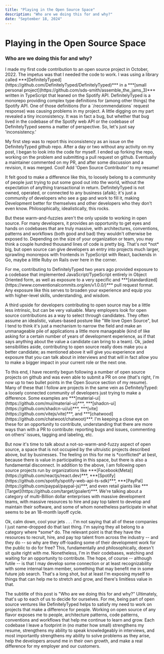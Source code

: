 ```yaml
---
title: "Playing in the Open Source Space"
description: "Who are we doing this for and why?"
date: "September 18, 2024"
---
```


# Playing in the Open Source Space  
### Who are we doing this for and why?  
<p></p>    
<p>I made my first code contribution to an open source project in October, 2022. The impetus was that I needed the code to work. I was using a library called ***[DefinitelyTyped](https://github.com/DefinitelyTyped/DefinitelyTyped)*** in a ***[small personal project](https://github.com/sds-smith/assemble_the_jams_3)*** written in TypeScript that leaned on the Spotify API. DefinitelyTyped is a monorepo providing complex type definitions for (among other things) the Spotify API. One of those definitions (for a `/recommendations` request response) was causing problems in my project. A little digging on my part revealed a tiny inconsistency. It was in fact a bug, but whether that bug lived in the codebase of the Spotify web API or the codebase of DefinitelyTyped seems a matter of perspective. So, let's just say 'inconsistency.'</p>  

<p>My first step was to report this inconsistency as an issue on the DefinitelyTyped github repo. After a day or two without any activity on my post, I began to look into the code for myself. I ended up forking the repo, working on the problem and submitting a pull request on github. Eventually a maintainer commented on my PR, and after some discussion and a revision, it was merged. Cool! Add 'Open Source Contributor' to my resume!</p> 
  
<p>It felt good to make a difference like this, to loosely belong to a community of people just trying to put some good out into the world, without the expectation of anything transactional in return. DefinitelyTyped is not owned, operated, or connected to any business (afaik); it's just a community of developers who see a gap and work to fill it, making Development better for themselves and other developers who they don't even know. Philosophically, idealistically, this rocks.</p>  

<p>But these warm-and-fuzzies aren't the only upside to working in open source. For many developers, it provides an opportunity to get eyes and hands on codebases that are truly massive, with architectures, conventions, patterns and workflows (both good and bad) they wouldn't otherwise be exposed to. Depending on the size of your organization or team, you may think a couple hundred thousand lines of code is pretty big. That's not *not* big, but open source can give developers an entry into projects much larger, sprawling monorepos with frontends in TypeScript with React, backends in Go, maybe a little Ruby on Rails over here in the corner.</p>  

<p>For me, contributing to DefinitelyTyped two years ago provided exposure to a codebase that implemented JavaScript/TypeScript entirely in Object Oriented form, as well as exposure to a very specific and ***[standardized](https://www.conventionalcommits.org/en/v1.0.0/)*** pull request format. Any exposure like this serves to broaden your experience and equip you with higher-level skills, understanding, and wisdom.</p>  

<p>A third upside for developers contributing to open source may be a little less intrinsic, but can be very valuable. Many employers look for open source contributions as a way to select through candidates. They often assume an idealistic, values-based posture like "We love Open Source", but I tend to think it's just a mechanism to narrow the field and make an unmanageable pile of applications a little more manageable (kind of like asking for a certain number of years of development experience, as if that says anything about the value a candidate can bring to a team). Ok, jaded sensibilities aside, contributing to open source really does make you a better candidate; as mentioned above it will give you experience and exposure that you can talk about in interviews and that will in fact allow you to make a bigger impact in your current role or the next one.</p>  

<p>To this end, I have recently begun following a number of open source projects on github and was even able to submit a PR on one (that's right, I'm now up to two bullet points in the Open Source section of my resume). Many of these that I follow are projects in the same vein as DefinitelyTyped: a loosely connected community of developers just trying to make a difference. Some examples are ***[material-ui](https://github.com/mui/material-ui)***, ***[shadcn-ui](https://github.com/shadcn-ui/ui)***, ***[vite](https://github.com/vitejs/vite)***, and ***[chatwood](https://github.com/chatwoot/chatwoot)***. I'm keeping a close eye on these for an opportunity to contribute, understanding that there are more ways than with a PR to contribute: reporting bugs and issues, commenting on others' issues, tagging and labeling, etc.</p>  

<p>But now it's time to talk about a not-so-warm-and-fuzzy aspect of open source, a space that is not occupied by the ultruistic projects described above, but by businesses. The feeling on this for me is *conflicted* at best, because there is value in participating in this space, but there is also a fundamental disconnect. In addition to the above, I am following open source projects run by organizations like ***[Facebook(Meta)](https://github.com/reactjs/react.dev)***, ***[Spotify](https://github.com/spotify/spotify-web-api-ts-sdk)***, ***[PayPal](https://github.com/paypal/paypal-js)***, and even retail giants like ***[Target](https://github.com/target/goalert)***. We're talking about a category of multi-Billion dollar enterprises with massive development teams, with massive resources to hire and pay top talent to develop and maintain their software, and some of whom nonetheless participate in what seems to be an 18-month layoff cycle.</p>  

<p>Ok, calm down, cool your jets . . . I'm not saying that all of these companies I just name-dropped do that last thing. I'm saying they all belong to a category where *some* do. The relevant point is that they have the resources to recruit, hire, and pay top talent from across the industry -- and they do -- so why are they off-loading some of their development work for the public to do for free? This, fundamentally and philosophically, doesn't sit quite right with me. Nonetheless, I'm in their codebases, watching and waiting for an opportunity to contribute. The hope, of course -- although futile -- is that I may develop some connection or at least recognizability with some internal team member, something that may benefit me in some future job search. That's a long shot, but at least I'm exposing myself to things that can help me to stretch and grow, and there's limitless value in that.</p>  

<p>The subtitle of this post is "Who are we doing this for and why?" Ultimately, that's up to each of us to decide for ourselves. For me, being part of open source ventures like DefinitelyTyped helps to satisfy my need to work on projects that make a difference for people. Working on open source of any flavor exposes me to people, architecture patterns, code patterns, conventions and workflows that help me continue to learn and grow. Each codebase I leave a footprint in (no matter how small) strengthens my resume, strengthens my ability to speak knowledgeably in interviews, and most importantly strengthens my ability to solve problems as they arise, help the developers around me in their own growth, and make a real difference for my employer and our customers.</p>  